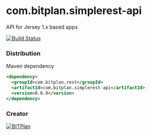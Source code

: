 # com.bitplan.simplerest-api
API for Jersey 1.x based apps

[![Build Status](https://travis-ci.org/BITPlan/com.bitplan.simplerest-api.svg?branch=master)](https://travis-ci.org/BITPlan/com.bitplan.simplerest-api)
### Distribution
Maven dependency
```xml
<dependency>
  <groupId>com.bitplan.rest</groupId>
  <artifactId>com.bitplan.simplerest-api</artifactId>
  <version>0.0.8</version>
</dependency>
```
### Creator 
[![BITPlan](http://wiki.bitplan.com/images/wiki/thumb/8/87/BITPlanLogo2012.svg/150px-BITPlanLogo2012.svg.png)](http://www.bitplan.com)
